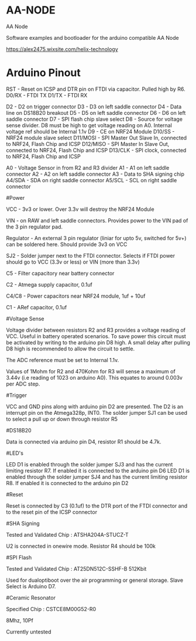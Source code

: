 # AA-NODE
AA Node

Software examples and bootloader for the arduino compatible AA Node 

https://alex2475.wixsite.com/helix-technology

# Arduino Pinout

RST - Reset on ICSP and DTR pin on FTDI via capacitor. Pulled high by R6.
D0/RX - FTDI TX
D1/TX - FTDI RX

D2 - D2 on trigger connector
D3 - D3 on left saddle connector
D4 - Data line on DS18B20 breakout
D5 - D5 on left saddle connector
D6 - D6 on left saddle connector
D7 - SPI flash chip slave select
D8 - Source for voltage sense divider. D8 must be high to get voltage reading on A0. Internal voltage ref should be Internal 1.1v 
D9 - CE on NRF24 Module
D10/SS - NRF24 module slave select
D11/MOSI - SPI Master Out Slave In, connected to NRF24, Flash Chip and ICSP
D12/MISO - SPI Master In Slave Out, connected to NRF24, Flash Chip and ICSP
D13/CLK - SPI clock, connected to NRF24, Flash Chip and ICSP

A0 - Voltage Sensor in from R2 and R3 divider
A1 - A1 on left saddle connector
A2 - A2 on left saddle connector
A3 - Data to SHA signing chip
A4/SDA - SDA on right saddle connector
A5/SCL - SCL on right saddle connector

#Power

VCC - 3v3 or lower. Over 3.3v will destroy the NRF24 Module

VIN - on RAW and left saddle connectors. Provides power to the VIN pad of the 3 pin regulator pad. 

Regulator - An external 3 pin regulator (liniar for upto 5v, switched for 5v+) can be soldered here. Should provide 3v3 on VCC

SJ2 - Solder jumper next to the FTDI connector. Selects if FTDI power should go to VCC (3.3v or less) or VIN (more than 3.3v)

C5 - Filter capacitory near battery connector

C2 - Atmega supply capacitor, 0.1uf

C4/C8 - Power capacitors near NRF24 module, 1uf + 10uf

C1 - ARef capacitor, 0.1uf

#Voltage Sense

Voltage divider between resistors R2 and R3 provides a voltage reading of VCC. Useful in battery operated scenarios. To save power this circuit must be activated by writing to the arduino pin D8 high. A small delay after pulling D8 high is recommended to allow the circuit to settle. 

The ADC reference must be set to Internal 1.1v.

Values of 1Mohm for R2 and 470Kohm for R3 will sense a maximum of 3.44v (i.e reading of 1023 on arduino A0). This equates to around 0.003v per ADC step.

#Trigger

VCC and GND pins along with arduino pin D2 are presented. The D2 is an interrupt pin on the Atmega328p, INT0. The solder jumper SJ1 can be used to select a pull up or down through resistor R5

#DS18B20

Data is connected via arduino pin D4, resistor R1 should be 4.7k.

#LED's

LED D1 is enabled through the solder jumper SJ3 and has the current limiting resistor R7. If enabled it is connected to the arduino pin D6
LED D1 is enabled through the solder jumper SJ4 and has the current limiting resistor R8. If enabled it is connected to the arduino pin D2

#Reset

Reset is connected by C3 (0.1uf) to the DTR port of the FTDI connector and to the reset pin of the ICSP connector

#SHA Signing

Tested and Validated Chip : ATSHA204A-STUCZ-T

U2 is connected in onewire mode. Resistor R4 should be 100k

#SPI Flash

Tested and Validated Chip : AT25DN512C-SSHF-B
512Kbit

Used for dualoptiboot over the air programming or general storage. Slave Select is Arduino D7.

#Ceramic Resonator

Specified Chip : CSTCE8M00G52-R0

8Mhz, 10Pf

Currently untested






